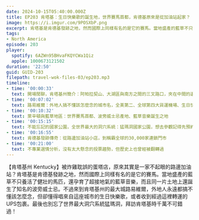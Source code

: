 ```yaml
---
date: 2024-10-15T05:40:00.000Z
title: EP203 肯塔基：生日快樂歌的誕生地，世界賽馬首都，肯德基原來是從加油站起家？ (美國放大鏡#14)
image: https://i.imgur.com/9POSXbP.png
excerpt: 肯塔基是肯德基發跡之地，然而國際上同樣有名的是它的賽馬。當地盛產的藍草不只養活了健壯的馬匹，還孕育了超接地氣的藍草音樂，而且同一片土地上還誕生了知名的波旁威士忌。人們或許不太了解它，卻懂得唱來自這裡的生日快樂歌，或者收到經過這裡轉運的UPS包裹。
tags:
- North America
episode: 203
player:
  spotify: 6AZWn95BHvaFKQYCWa1Qiz
  apple: 1000673121502
duration: '22:50'
guid: GUID-203
filepath: travel-wok-files-03/ep203.mp3
timeline:
- time: '00:00:33'
  text: 開場閒聊，肯塔基州簡介：阿帕拉契山、大湖區與南方之間的三叉路口，夾在中間的邊界州，南北戰爭時竟然自己人打自己人？
- time: '00:07:02'
  text: 路易維爾：外地人搞不懂該怎麼念的城市名，全美第二、全球第四大貨運機場、生日快樂歌誕生的地方
- time: '00:10:32'
  text: 萊辛頓與藍草地區：世界賽馬首都、波旁威士忌產地、藍草音樂誕生之地
- time: '00:15:15'
  text: 不能忘記的國家公園，全世界最大的洞穴系統：猛瑪洞國家公園，想去參觀記得先預約！
- time: '00:16:55'
  text: 肯德基發跡傳奇：從路邊加油站小店，到稱霸全球的30,000家連鎖門市
- time: '00:21:00'
  text: 不專業選情分析，沒有太大懸念的投票趨勢，但歷史上也曾經被翻轉過
---
```

【肯塔基州 Kentucky】被炸雞耽誤的蛋塔店，原來其實是一家不起眼的路邊加油站？肯塔基是肯德基發跡之地，然而國際上同樣有名的是它的賽馬。當地盛產的藍草不只養活了健壯的馬匹，還孕育了超接地氣的藍草音樂，而且同一片土地上還誕生了知名的波旁威士忌。不過來到肯塔基州的最大城路易維爾，外地人永遠都搞不懂該怎麼念，但卻懂得唱來自這座城市的生日快樂歌，或者收到經過這裡轉運的UPS包裹。最後也別忘了世界最大洞穴系統猛瑪洞，拜訪肯塔基時千萬不可錯過！

